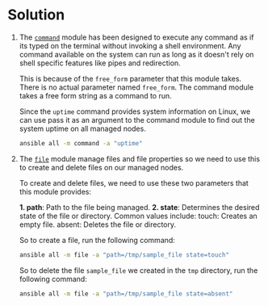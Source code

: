# Solution

1. The [`command`](https://docs.ansible.com/ansible/latest/collections/ansible/builtin/command_module.html#ansible-collections-ansible-builtin-command-module) module has been designed to execute any command as if its typed on the terminal without invoking a shell environment. Any command available on the system can run as long
as it doesn't rely on shell specific features like pipes and redirection.

     This is because of the `free_form` parameter that this module takes. There is no actual parameter named `free_form`. The command module takes a free form string as a command to run.
     
     Since the `uptime` command provides system information on Linux, we can use pass it as an argument to the command module to find out the system uptime on all managed nodes.
     
     ```bash
     ansible all -m command -a "uptime"
     ```

2. The [`file`]() module manage files and file properties so we need to use this to create and delete files on our managed nodes. 

     To create and delete files, we need to use these two parameters that this module provides:
     
     **1. path**: Path to the file being managed.
     **2. state**: Determines the desired state of the file or directory. Common values include:
          touch: Creates an empty file.
          absent: Deletes the file or directory.
       
     So to create a file, run the following command:
     
     ```bash
     ansible all -m file -a "path=/tmp/sample_file state=touch"
     ```
     
     So to delete the file `sample_file` we created in the `tmp` directory, run the following command:
     
     ```bash
     ansible all -m file -a "path=/tmp/sample_file state=absent"
     ```
